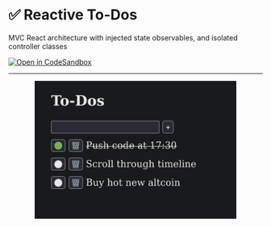 # ✅ Reactive To-Dos

MVC React architecture with injected state observables, and isolated controller classes

[![Open in CodeSandbox](https://img.shields.io/badge/Open%20in-CodeSandbox-blue?style=flat-square&logo=codesandbox)][live_demo]

---

<p align="center">
  <img
    src="./screenshot.png"
    width="400px"
  />
</p>

[live_demo]: https://codesandbox.io/s/github/hd-o/coding-challenge/tree/main/packages/reactive-todos
